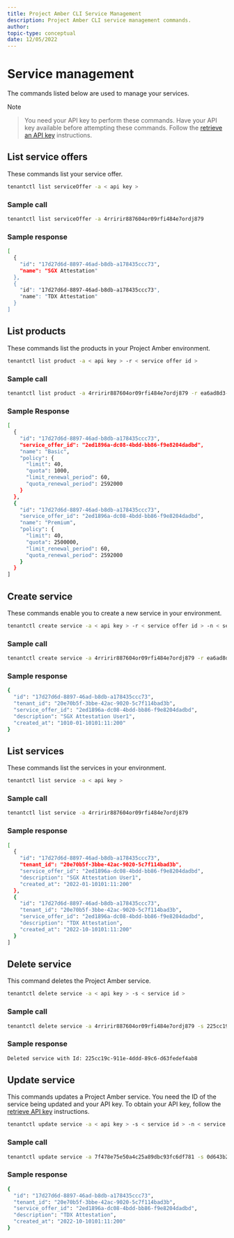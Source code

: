 ```yaml
---
title: Project Amber CLI Service Management
description: Project Amber CLI service management commands.
author:
topic-type: conceptual
date: 12/05/2022
---
```


# Service management  

The commands listed below are used to manage your services. 

> [!NOTE]

> You need your API key to perform these commands. Have your API key available before attempting these commands. Follow the [retrieve an API key](cli-examples.md#retrieve-an-attestation-api-key) instructions.  

## List service offers  

These commands list your service offer.

```bash
tenantctl list serviceOffer -a < api key >  
```

### Sample call

```bash
tenantctl list serviceOffer -a 4rririr887604or09rfi484e7ordj879 
```

### Sample response

```bash
[
  {
    "id": "17d27d6d-8897-46ad-b8db-a178435ccc73",
    "name": "SGX Attestation"
  },
  {
    "id": "17d27d6d-8897-46ad-b8db-a178435ccc73",
    "name": "TDX Attestation"
  }
]
```

## List products  

These commands list the products in your Project Amber environment.

```bash
tenantctl list product -a < api key > -r < service offer id >
```  

### Sample call 

```bash
tenantctl list product -a 4rririr887604or09rfi484e7ordj879 -r ea6ad8d3-fd3f-4ccb-82c7-ac021899a199
```

### Sample Response  

```bash
[
  {
    "id": "17d27d6d-8897-46ad-b8db-a178435ccc73",
    "service_offer_id": "2ed1896a-dc08-4bdd-bb86-f9e8204dadbd",
    "name": "Basic",
    "policy": {
      "limit": 40,
      "quota": 1000,
      "limit_renewal_period": 60,
      "quota_renewal_period": 2592000
    }
  },
  {
    "id": "17d27d6d-8897-46ad-b8db-a178435ccc73",
    "service_offer_id": "2ed1896a-dc08-4bdd-bb86-f9e8204dadbd",
    "name": "Premium",
    "policy": {
      "limit": 40,
      "quota": 2500000,
      "limit_renewal_period": 60,
      "quota_renewal_period": 2592000
    }
  }
]
```

## Create service   

These commands enable you to create a new service in your environment.

```bash
tenantctl create service -a < api key > -r < service offer id > -n < service name >
```

### Sample call

```bash
tenantctl create service -a 4rririr887604or09rfi484e7ordj879 -r ea6ad8d3-fd3f-4ccb-82c7-ac021899a199 -n "SGX Attestation User1"
```

### Sample response  

```bash
{
  "id": "17d27d6d-8897-46ad-b8db-a178435ccc73",
  "tenant_id": "20e70b5f-3bbe-42ac-9020-5c7f114bad3b",
  "service_offer_id": "2ed1896a-dc08-4bdd-bb86-f9e8204dadbd",
  "description": "SGX Attestation User1",
  "created_at": "1010-01-10101:11:200"
}
```

## List services

These commands list the services in your environment. 

```bash
tenantctl list service -a < api key >
```

### Sample call  

```bash
tenantctl list service -a 4rririr887604or09rfi484e7ordj879  
```

### Sample response  

```bash
[
  {
    "id": "17d27d6d-8897-46ad-b8db-a178435ccc73",
    "tenant_id": "20e70b5f-3bbe-42ac-9020-5c7f114bad3b",
    "service_offer_id": "2ed1896a-dc08-4bdd-bb86-f9e8204dadbd",
    "description": "SGX Attestation User1",
    "created_at": "2022-01-10101:11:200"
  },
  {
    "id": "17d27d6d-8897-46ad-b8db-a178435ccc73",
    "tenant_id": "20e70b5f-3bbe-42ac-9020-5c7f114bad3b",
    "service_offer_id": "2ed1896a-dc08-4bdd-bb86-f9e8204dadbd",
    "description": "TDX Attestation",
    "created_at": "2022-10-10101:11:200"
  }
]
```

## Delete service

This command deletes the Project Amber service.  

```bash
tenantctl delete service -a < api key > -s < service id >  
```

### Sample call

```bash
tenantctl delete service -a 4rririr887604or09rfi484e7ordj879 -s 225cc19c-911e-4ddd-89c6-d63fedef4ab8 
```

### Sample response  

```bash
Deleted service with Id: 225cc19c-911e-4ddd-89c6-d63fedef4ab8 
```

## Update service

This commands updates a Project Amber service. You need the ID of the service being updated and your API key. To obtain your API key, follow the [retrieve API key](cli-examples.md#retrieve-an-attestation-api-key) instructions. 

```bash
tenantctl update service -a < api key > -s < service id > -n < service name >
```

### Sample call  

```bash
tenantctl update service -a 7f478e75e50a4c25a89dbc93fc6df781 -s 0d643b2c-ac26-446a-b875-b84b2e9a3584 -n "SGX Attestation User1 Updated"
```

### Sample response  

```bash
{
  "id": "17d27d6d-8897-46ad-b8db-a178435ccc73",
  "tenant_id": "20e70b5f-3bbe-42ac-9020-5c7f114bad3b",
  "service_offer_id": "2ed1896a-dc08-4bdd-bb86-f9e8204dadbd",
  "description": "TDX Attestation",
  "created_at": "2022-10-10101:11:200"
}
```